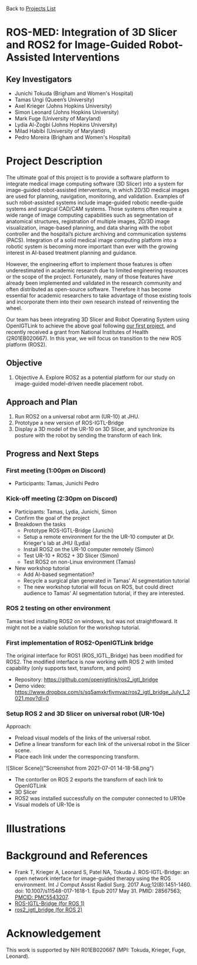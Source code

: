 Back to [Projects List](../../README.md#ProjectsList)

# ROS-MED: Integration of 3D Slicer and ROS2 for Image-Guided Robot-Assisted Interventions

## Key Investigators

- Junichi Tokuda (Brigham and Women's Hospital)
- Tamas Ungi (Queen’s University)
- Axel Krieger (Johns Hopkins University) 
- Simon Leonard (Johns Hopkins University)
- Mark Fuge (University of Maryland)
- Lydia Al-Zogbi (Johns Hopkins University)
- Milad Habibi (University of Maryland)
- Pedro Moreira (Brigham and Women's Hospital)

# Project Description

The ultimate goal of this project is to provide a software platform to integrate medical image computing
software (3D Slicer) into a system for image-guided robot-assisted interventions, in which 2D/3D medical
images are used for planning, navigation, monitoring, and validation. 
Examples of such robot-assisted systems include image-guided robotic needle-guide systems and surgical
CAD/CAM systems. Those systems often require a wide range of image computing capabilities such as
segmentation of anatomical structures, registration of multiple images, 2D/3D image visualization,
image-based planning, and data sharing with the robot controller and the hospital’s picture archiving
and communication systems (PACS). Integration of a solid medical image computing platform into a robotic
system is becoming more important than ever with the growing interest in AI-based treatment planning and guidance. 

However, the engineering effort to implement those features is often underestimated in academic research
due to limited engineering resources or the scope of the project. Fortunately, many of those features have
already been implemented and validated in the research community and often distributed as open-source software. 
Therefore it has become essential for academic researchers to take advantage of those existing tools and
incorporate them into their own research instead of reinventing the wheel. 

Our team has been integrating 3D Slicer and Robot Operating System using OpenIGTLink to achieve the above goal
following [our first project](https://www.na-mic.org/wiki/2016_Winter_Project_Week/Projects/SlicerROSIntegration),
and recently received a grant from National Institutes of Health (2R01EB020667). In this year, we will focus on
transition to the new ROS platform (ROS2).

<!-- Add a short paragraph describing the project. -->

## Objective

<!-- Describe here WHAT you would like to achieve (what you will have as end result). -->

1. Objective A. Explore ROS2 as a potential platform for our study on image-guided model-driven needle placement robot.

## Approach and Plan

<!-- Describe here HOW you would like to achieve the objectives stated above. -->

1. Run ROS2 on a universal robot arm (UR-10) at JHU.
1. Prototype a new version of ROS-IGTL-Bridge
1. Display a 3D model of the UR-10 on 3D Slicer, and synchronize its posture with the robot by sending the transform of each link.
 
## Progress and Next Steps

<!-- Update this section as you make progress, describing of what you have ACTUALLY DONE. If there are specific steps that you could not complete then you can describe them here, too. -->

### First meeting (1:00pm on Discord)
- Participants: Tamas, Junichi Pedro

### Kick-off meeting (2:30pm on Discord)
- Participants: Tamas, Lydia, Junichi, Simon
- Confirm the goal of the project
- Breakdown the tasks
   - Prototype ROS-IGTL-Bridge (Junichi)
   - Setup a remote environment for the the UR-10 computer at Dr. Krieger's lab at JHU (Lydia)
   - Install ROS2 on the UR-10 computer remotely (Simon)
   - Test UR-10 + ROS2 + 3D Slicer (Simon)
   - Test ROS2 on non-Linux environment (Tamas)
- New workshop tutorial
   - Add AI-based segmentation?
   - Recycle a surgical plan generated in Tamas' AI segmentation tutorial
   - The new workshop tutorial will focus on ROS, but could direct audience to Tamas' AI segmentation tutorial, if they are interested.
### ROS 2 testing on other environment
Tamas tried installing ROS2 on windows, but was not straightfoward. It might not be a viable solution for the workshop tutorial.
### First implementation of ROS2-OpenIGTLink bridge
The original interface for ROS1 (ROS_IGTL_Bridge) has been modified for ROS2. The modified interface is now working with ROS 2 with limited capability (only supports text, transform, and point) 
- Repository: https://github.com/openigtlink/ros2_igtl_bridge
- Demo video: https://www.dropbox.com/s/sq5amxkrfjvmvaz/ros2_igtl_bridge_July_1_2021.mov?dl=0
### Setup ROS 2 and 3D Slicer on universal robot (UR-10e)
Approach:
- Preload visual models of the links of the universal robot.
- Define a linear transform for each link of the universal robot in the Slicer scene.
- Place each link under the corresponcing transform.

![Slicer Scene]("Screenshot from 2021-07-01 14-18-58.png")

- The contorller on ROS 2 exports the transform of each link to OpenIGTLink
- 3D Slicer 
- ROS2 was installed successfully on the computer connected to UR10e
- Visual models of UR-10e is 


# Illustrations

<!-- Add pictures and links to videos that demonstrate what has been accomplished.
![Description of picture](Example2.jpg)
![Some more images](Example2.jpg)
-->

# Background and References
- Frank T, Krieger A, Leonard S, Patel NA, Tokuda J. ROS-IGTL-Bridge: an open network interface for image-guided therapy using the ROS environment. Int J Comput Assist Radiol Surg. 2017 Aug;12(8):1451-1460. doi: 10.1007/s11548-017-1618-1. Epub 2017 May 31. PMID: 28567563; [PMCID: PMC5543207](https://www-ncbi-nlm-nih-gov.ezp-prod1.hul.harvard.edu/pmc/articles/PMC5543207/).
- [ROS-IGTL-Bridge (for ROS 1)](https://github.com/openigtlink/ROS-IGTL-Bridge)
- [ros2_igtl_bridge (for ROS 2)](https://github.com/tokjun/ros2_igtl_bridge)
<!-- If you developed any software, include link to the source code repository. If possible, also add links to sample data, and to any relevant publications. -->

# Acknowledgement
This work is supported by NIH R01EB020667 (MPI: Tokuda, Krieger, Fuge, Leonard).
